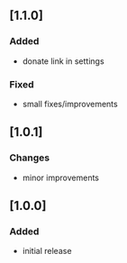 ## [1.1.0]

### Added
- donate link in settings

### Fixed
- small fixes/improvements

## [1.0.1]

### Changes
- minor improvements

## [1.0.0]

### Added
- initial release
